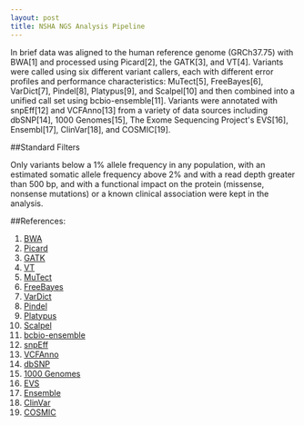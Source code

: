 ```yaml
---
layout: post
title: NSHA NGS Analysis Pipeline
---
```

In brief data was aligned to the human reference genome (GRCh37.75) with BWA[1] and
processed using Picard[2], the GATK[3], and VT[4]. Variants were called using six
different variant callers, each with different error profiles and performance
characteristics: MuTect[5], FreeBayes[6], VarDict[7], Pindel[8], Platypus[9],
and Scalpel[10] and then combined into a unified call set using bcbio-ensemble[11].
Variants were  annotated with snpEff[12] and VCFAnno[13] from a variety of data
sources including dbSNP[14], 1000 Genomes[15], The Exome Sequencing Project's EVS[16],
Ensembl[17], ClinVar[18], and COSMIC[19].

##Standard Filters

Only variants below a 1% allele frequency in any population, with an estimated
somatic allele frequency above 2% and with a read depth greater than 500 bp, and
with a functional impact on the protein (missense, nonsense mutations) or a known
clinical association were kept in the analysis.

##References:

1. [BWA](https://)
2. [Picard](https://)  
3. [GATK](https://)  
4. [VT](https://)
5. [MuTect](https://)
6. [FreeBayes](https://)
7. [VarDict](https://)
8. [Pindel](https://)
9. [Platypus](https://)
10. [Scalpel](https://)
11. [bcbio-ensemble](https://)
12. [snpEff](https://)
13. [VCFAnno](https://)
14. [dbSNP](https://)
15. [1000 Genomes](https://)
16. [EVS](https://)
17. [Ensemble](https://)
18. [ClinVar](https://)
19. [COSMIC](https://)
